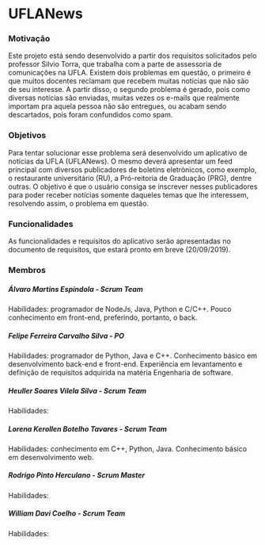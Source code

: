 # UFLANews

### Motivação

Este projeto está sendo desenvolvido a partir dos requisitos solicitados pelo professor Silvio Torra, que trabalha com a parte de assessoria de comunicações na UFLA. Existem dois problemas em questão, o primeiro é que muitos docentes reclamam que recebem muitas notícias que não são de seu interesse. A partir disso, o segundo problema é gerado, pois como diversas notícias são enviadas, muitas vezes os e-mails que realmente importam pra aquela pessoa não são entregues, ou acabam sendo descartados, pois foram confundidos como spam.

### Objetivos

Para tentar solucionar esse problema será desenvolvido um aplicativo de notícias da UFLA (UFLANews). O mesmo deverá apresentar um feed principal com diversos publicadores de boletins eletrònicos, como exemplo, o restaurante universitário (RU), a Pró-reitoria de Graduação (PRG), dentre outras. O objetivo é que o usuário consiga se inscrever nesses publicadores para poder receber notícias somente daqueles temas que lhe interessem, resolvendo assim, o problema em questão.

### Funcionalidades

As funcionalidades e requisitos do aplicativo serão apresentadas no documento de requisitos, que estará pronto em breve (20/09/2019).

### Membros

##### Álvaro Martins Espíndola - Scrum Team

Habilidades: programador de NodeJs, Java, Python e C/C++. Pouco conhecimento em front-end, preferindo, portanto, o back.

##### Felipe Ferreira Carvalho Silva - PO

Habilidades: programador de Python, Java e C++. Conhecimento básico em desenvolvimento back-end e front-end. Experiência em levantamento e definição de requisitos adquirida na matéria Engenharia de software.

##### Heuller Soares Vilela Silva - Scrum Team

Habilidades: 

##### Lorena Kerollen Botelho Tavares - Scrum Team

Habilidades: conhecimento em C++, Python, Java. Conhecimento básico em desenvolvimento web.

##### Rodrigo Pinto Herculano - Scrum Master

Habilidades:

##### William Davi Coelho - Scrum Team

Habilidades:
